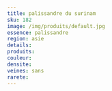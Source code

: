```yaml
---
title: palissandre du surinam
sku: 182
image: /img/produits/default.jpg
essence: palissandre
region: asie
details: 
produits:
couleur: 
densite: 
veines: sans
rarete: 
---
```

